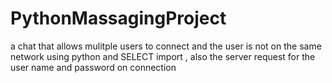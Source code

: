 # PythonMassagingProject
a chat that allows mulitple users to connect and the user is not on the same network using python and SELECT import , also the server request for the user name and password on connection
